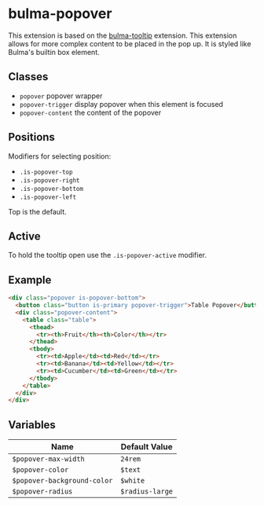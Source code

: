 bulma-popover
=============

This extension is based on the [bulma-tooltip] extension. This extension
allows for more complex content to be placed in the pop up. It is styled like
Bulma's builtin box element.

[bulma-tooltip]: https://github.com/Wikiki/bulma-tooltip


Classes
-------

- `popover` popover wrapper
- `popover-trigger` display popover when this element is focused
- `popover-content` the content of the popover


Positions
---------

Modifiers for selecting position:

- `.is-popover-top`
- `.is-popover-right`
- `.is-popover-bottom`
- `.is-popover-left`

Top is the default.


Active
------

To hold the tooltip open use the `.is-popover-active` modifier.


Example
-------

```html
<div class="popover is-popover-bottom">
  <button class="button is-primary popover-trigger">Table Popover</button>
  <div class="popover-content">
    <table class="table">
      <thead>
        <tr><th>Fruit</th><th>Color</th></tr>
      </thead>
      <tbody>
        <tr><td>Apple</td><td>Red</td></tr>
        <tr><td>Banana</td><td>Yellow</td></tr>
        <tr><td>Cucumber</td><td>Green</td></tr>
      </tbody>
    </table>
  </div>
</div>
```


Variables
---------

Name | Default Value
------------ | -------------
`$popover-max-width` | `24rem`
`$popover-color` | `$text`
`$popover-background-color` | `$white`
`$popover-radius` | `$radius-large`
